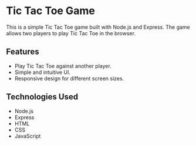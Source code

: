 # Tic Tac Toe Game

This is a simple Tic Tac Toe game built with Node.js and Express. The game allows two players to play Tic Tac Toe in the browser.

## Features

- Play Tic Tac Toe against another player.
- Simple and intuitive UI.
- Responsive design for different screen sizes.

## Technologies Used

- Node.js
- Express
- HTML
- CSS
- JavaScript
